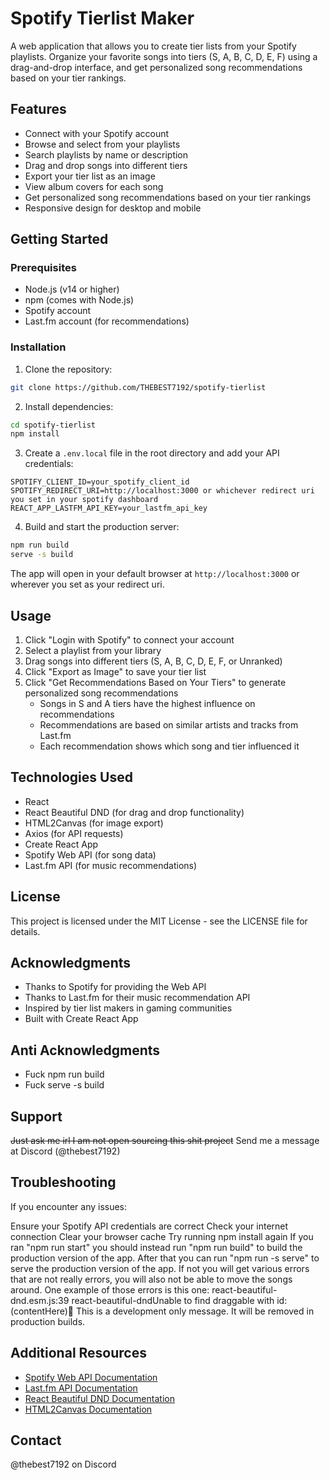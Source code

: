 # Spotify Tierlist Maker

A web application that allows you to create tier lists from your Spotify playlists. Organize your favorite songs into tiers (S, A, B, C, D, E, F) using a drag-and-drop interface, and get personalized song recommendations based on your tier rankings.

## Features

- Connect with your Spotify account
- Browse and select from your playlists
- Search playlists by name or description
- Drag and drop songs into different tiers
- Export your tier list as an image
- View album covers for each song
- Get personalized song recommendations based on your tier rankings
- Responsive design for desktop and mobile

## Getting Started

### Prerequisites

- Node.js (v14 or higher)
- npm (comes with Node.js)
- Spotify account
- Last.fm account (for recommendations)

### Installation

1. Clone the repository:
```bash
git clone https://github.com/THEBEST7192/spotify-tierlist
```

2. Install dependencies:
```bash
cd spotify-tierlist
npm install
```

3. Create a `.env.local` file in the root directory and add your API credentials:
```
SPOTIFY_CLIENT_ID=your_spotify_client_id
SPOTIFY_REDIRECT_URI=http://localhost:3000 or whichever redirect uri you set in your spotify dashboard
REACT_APP_LASTFM_API_KEY=your_lastfm_api_key
```

4. Build and start the production server:
```bash
npm run build
serve -s build
```

The app will open in your default browser at `http://localhost:3000` or wherever you set as your redirect uri.

## Usage

1. Click "Login with Spotify" to connect your account
2. Select a playlist from your library
3. Drag songs into different tiers (S, A, B, C, D, E, F, or Unranked)
4. Click "Export as Image" to save your tier list
5. Click "Get Recommendations Based on Your Tiers" to generate personalized song recommendations
   - Songs in S and A tiers have the highest influence on recommendations
   - Recommendations are based on similar artists and tracks from Last.fm
   - Each recommendation shows which song and tier influenced it

## Technologies Used

- React
- React Beautiful DND (for drag and drop functionality)
- HTML2Canvas (for image export)
- Axios (for API requests)
- Create React App
- Spotify Web API (for song data)
- Last.fm API (for music recommendations)

## License

This project is licensed under the MIT License - see the LICENSE file for details.

## Acknowledgments

- Thanks to Spotify for providing the Web API
- Thanks to Last.fm for their music recommendation API
- Inspired by tier list makers in gaming communities
- Built with Create React App

## Anti Acknowledgments
- Fuck npm run build
- Fuck serve -s build

## Support
~~Just ask me irl I am not open sourcing this shit project~~ Send me a message at Discord (@thebest7192)

## Troubleshooting
If you encounter any issues:

Ensure your Spotify API credentials are correct
Check your internet connection
Clear your browser cache
Try running npm install again
If you ran "npm run start" you should instead run "npm run build" to build the production version of the app. After that you can run "npm run -s serve" to serve the production version of the app. If not you will get various errors that are not really errors, you will also not be able to move the songs around.
One example of those errors is this one:
react-beautiful-dnd.esm.js:39 react-beautiful-dndUnable to find draggable with id: (contentHere)👷‍ This is a development only message. It will be removed in production builds.

## Additional Resources

- [Spotify Web API Documentation](https://developer.spotify.com/documentation/web-api/)
- [Last.fm API Documentation](https://www.last.fm/api)
- [React Beautiful DND Documentation](https://react-beautiful-dnd.netlify.app/docs/getting-started)
- [HTML2Canvas Documentation](https://html2canvas.hertzen.com/documentation)

## Contact
@thebest7192 on Discord